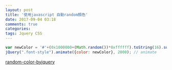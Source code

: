 ```yaml
---
layout: post
title: '使用javascript 自動random顏色'
date: 2017-09-04 03:18
comments: true
categories:
tags: Jquery CSS
---
```


```js
var newColor = '#'+(0x1000000+(Math.random())*0xffffff).toString(16).substr(1,6);
jQuery(".font-style").animate({color: newColor}, 2000); // animate
```
[random-color-byjquery](https://stackoverflow.com/questions/18508293/random-color-for-animate-in-jquery)